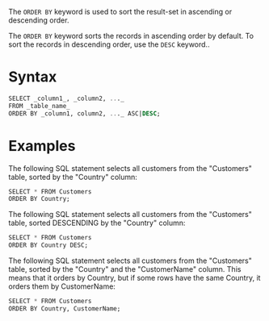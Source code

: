 The `ORDER BY` keyword is used to sort the result-set in ascending or descending order.

The `ORDER BY` keyword sorts the records in ascending order by default. To sort the records in descending order, use the `DESC` keyword..

# Syntax

```SQL
SELECT _column1_, _column2, ..._  
FROM _table_name_  
ORDER BY _column1, column2, ..._ ASC|DESC;
```

# Examples

The following SQL statement selects all customers from the "Customers" table, sorted by the "Country" column:

```SQL
SELECT * FROM Customers  
ORDER BY Country;
```

The following SQL statement selects all customers from the "Customers" table, sorted DESCENDING by the "Country" column:

```SQL
SELECT * FROM Customers  
ORDER BY Country DESC;
```

The following SQL statement selects all customers from the "Customers" table, sorted by the "Country" and the "CustomerName" column. This means that it orders by Country, but if some rows have the same Country, it orders them by CustomerName:

```SQL
SELECT * FROM Customers  
ORDER BY Country, CustomerName;
```